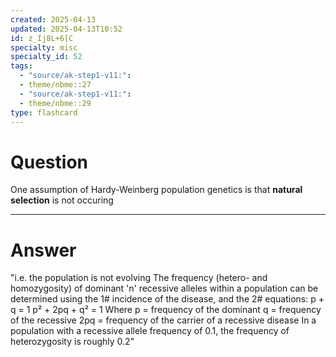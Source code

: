 ```yaml
---
created: 2025-04-13
updated: 2025-04-13T10:52
id: z_Ij8L+6[C
specialty: misc
specialty_id: 52
tags:
  - "source/ak-step1-v11:": 
  - theme/nbme::27
  - "source/ak-step1-v11:": 
  - theme/nbme::29
type: flashcard
---
```


# Question
One assumption of Hardy-Weinberg population genetics is that **natural selection** is not occuring

---

# Answer
"i.e. the population is not evolving  The frequency (hetero- and homozygosity) of dominant 'n' recessive alleles within a population can be determined using the 1# incidence of the disease, and the 2# equations:  p + q = 1  p² + 2pq + q² = 1  Where p = frequency of the dominant q = frequency of the recessive  2pq = frequency of the carrier of a recessive disease   In a population with a recessive allele frequency of 0.1, the frequency of heterozygosity is roughly 0.2"